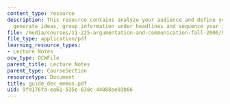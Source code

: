 ```yaml
---
content_type: resource
description: This resource contains analyze your audience and define your purpose,
  generate ideas, group information under headlines and sequence your ideas.
file: /media/courses/11-225-argumentation-and-communication-fall-2006/9fd176faea61535e638c44088ae03b66_guide_dec_memos.pdf
file_type: application/pdf
learning_resource_types:
- Lecture Notes
ocw_type: OCWFile
parent_title: Lecture Notes
parent_type: CourseSection
resourcetype: Document
title: guide_dec_memos.pdf
uid: 9fd176fa-ea61-535e-638c-44088ae03b66
---
```

